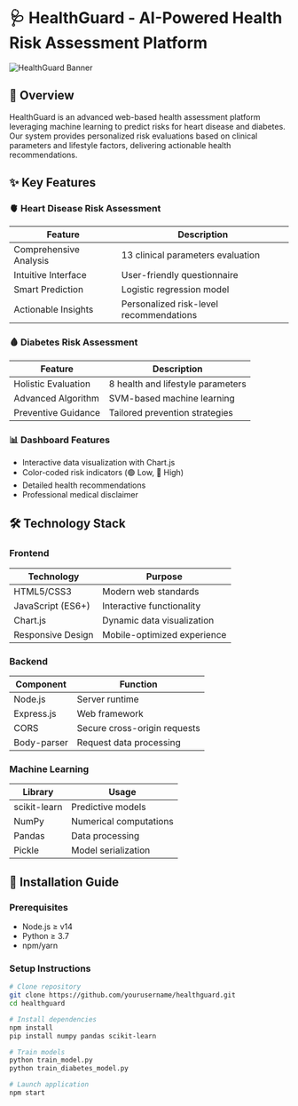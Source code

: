 # 🩺 HealthGuard - AI-Powered Health Risk Assessment Platform

![HealthGuard Banner](https://via.placeholder.com/1200x400/2962FF/FFFFFF?text=HealthGuard+AI+Health+Risk+Assessment) <!-- Replace with actual banner -->

## 🌟 Overview
HealthGuard is an advanced web-based health assessment platform leveraging machine learning to predict risks for heart disease and diabetes. Our system provides personalized risk evaluations based on clinical parameters and lifestyle factors, delivering actionable health recommendations.

## ✨ Key Features

### 🫀 Heart Disease Risk Assessment
| Feature | Description |
|---------|-------------|
| Comprehensive Analysis | 13 clinical parameters evaluation |
| Intuitive Interface | User-friendly questionnaire |
| Smart Prediction | Logistic regression model |
| Actionable Insights | Personalized risk-level recommendations |

### 🩸 Diabetes Risk Assessment
| Feature | Description |
|---------|-------------|
| Holistic Evaluation | 8 health and lifestyle parameters |
| Advanced Algorithm | SVM-based machine learning |
| Preventive Guidance | Tailored prevention strategies |

### 📊 Dashboard Features
- Interactive data visualization with Chart.js
- Color-coded risk indicators (🟢 Low, 🔴 High)
- Detailed health recommendations
- Professional medical disclaimer

## 🛠 Technology Stack

### Frontend
| Technology | Purpose |
|------------|---------|
| HTML5/CSS3 | Modern web standards |
| JavaScript (ES6+) | Interactive functionality |
| Chart.js | Dynamic data visualization |
| Responsive Design | Mobile-optimized experience |

### Backend
| Component | Function |
|-----------|----------|
| Node.js | Server runtime |
| Express.js | Web framework |
| CORS | Secure cross-origin requests |
| Body-parser | Request data processing |

### Machine Learning
| Library | Usage |
|---------|-------|
| scikit-learn | Predictive models |
| NumPy | Numerical computations |
| Pandas | Data processing |
| Pickle | Model serialization |

## 🚀 Installation Guide

### Prerequisites
- Node.js ≥ v14
- Python ≥ 3.7
- npm/yarn

### Setup Instructions
```bash
# Clone repository
git clone https://github.com/yourusername/healthguard.git
cd healthguard

# Install dependencies
npm install
pip install numpy pandas scikit-learn

# Train models
python train_model.py
python train_diabetes_model.py

# Launch application
npm start



